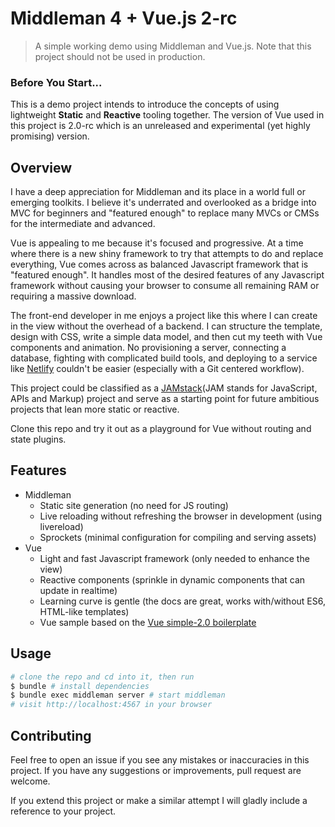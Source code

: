 # Middleman 4 + Vue.js 2-rc

> A simple working demo using Middleman and Vue.js. Note that this project should not be used in production.

### Before You Start...

This is a demo project intends to introduce the concepts of using lightweight **Static** and **Reactive** tooling together. The version of Vue used in this project is 2.0-rc which is an unreleased and experimental (yet highly promising) version.

## Overview

I have a deep appreciation for Middleman and its place in a world full or emerging toolkits. I believe it's underrated and overlooked as a bridge into MVC for beginners and "featured enough" to replace many MVCs or CMSs for the intermediate and advanced.

Vue is appealing to me because it's focused and progressive. At a time where there is a new shiny framework to try that attempts to do and replace everything, Vue comes across as balanced Javascript framework that is "featured enough". It handles most of the desired features of any Javascript framework without causing your browser to consume all remaining RAM or requiring a massive download.

The front-end developer in me enjoys a project like this where I can create in the view without the overhead of a backend. I can structure the template, design with CSS, write a simple data model, and then cut my teeth with Vue components and animation. No provisioning a server, connecting a database, fighting with complicated build tools, and deploying to a service like [Netlify](https://www.netlify.com/) couldn't be easier (especially with a Git centered workflow).

This project could be classified as a [JAMstack](https://jamstack.org/)(JAM stands for JavaScript, APIs and Markup) project and serve as a starting point for future ambitious projects that lean more static or reactive.

Clone this repo and try it out as a playground for Vue without routing and state plugins.

## Features

- Middleman
  - Static site generation (no need for JS routing)
  - Live reloading without refreshing the browser in development (using livereload)
  - Sprockets (minimal configuration for compiling and serving assets)
- Vue
  - Light and fast Javascript framework (only needed to enhance the view)
  - Reactive components (sprinkle in dynamic components that can update in realtime)
  - Learning curve is gentle (the docs are great, works with/without ES6, HTML-like templates)
  - Vue sample based on the [Vue simple-2.0 boilerplate](https://github.com/vuejs-templates/simple-2.0)

## Usage

``` bash
# clone the repo and cd into it, then run
$ bundle # install dependencies
$ bundle exec middleman server # start middleman
# visit http://localhost:4567 in your browser
```

## Contributing

Feel free to open an issue if you see any mistakes or inaccuracies in this project. If you have any suggestions or improvements, pull request are welcome.

If you extend this project or make a similar attempt I will gladly include a reference to your project.